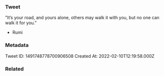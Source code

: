 ### Tweet
"It’s your road, and yours alone, others may walk it with you, but no one can walk it for you."

- Rumi

### Metadata
Tweet ID: 1491748778700906508
Created At: 2022-02-10T12:19:58.000Z

### Related


